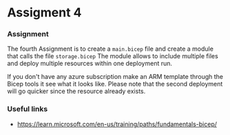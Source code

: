 # Assigment 4

### Assignment
The fourth Assignment is to create a `main.bicep` file and create a module that calls the file `storage.bicep` The module allows to include multiple files and deploy multiple resources within one deployment run.

If you don't have any azure subscription make an ARM template through the Bicep tools it see what it looks like. Please note that the second deployment will go quicker since the resource already exists.

### Useful links

- https://learn.microsoft.com/en-us/training/paths/fundamentals-bicep/